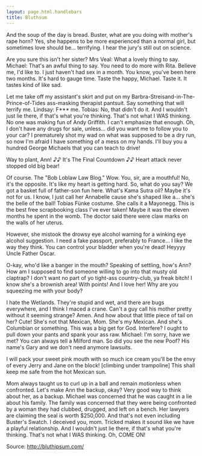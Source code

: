 ```yaml
---
layout: page.html.handlebars
title: Bluthsum
---
```


And the soup of the day is bread. Buster, what are you doing with mother's rape horn? Yes, she happens to be more experienced than a normal girl, but sometimes love should be… terrifying. I hear the jury's still out on science.

Are you sure this isn't her sister? Mrs Veal: What a lovely thing to say. Michael: That's an awful thing to say. You need to do more with Rita. Believe me, I'd like to. I just haven't had sex in a month. You know, you've been here two months. It's hard to gauge time. Taste the happy, Michael. Taste it. It tastes kind of like sad.

Let me take off my assistant's skirt and put on my Barbra-Streisand-in-The-Prince-of-Tides ass-masking therapist pantsuit. Say something that will terrify me. Lindsay: F*** me. Tobias: No, that didn't do it. And I wouldn't just lie there, if that's what you're thinking. That's not what I WAS thinking. No one was making fun of Andy Griffith. I can't emphasize that enough. Oh, I don't have any drugs for sale, unless… did you want me to follow you to your car? I prematurely shot my wad on what was supposed to be a dry run, so now I'm afraid I have something of a mess on my hands. I'll buy you a hundred George Michaels that you can teach to drive!

Way to plant, Ann! ♪♪ It's The Final Countdown ♪♪ Heart attack never stopped old big bear!

Of course. The "Bob Loblaw Law Blog." Wow. You, sir, are a mouthful! No, it's the opposite. It's like my heart is getting hard. So, what do you say? We got a basket full of father-son fun here. What's Kama Sutra oil? Maybe it's not for us. I know, I just call her Annabelle cause she's shaped like a… she's the belle of the ball! Tobias Fünke costume. She calls it a Mayonegg. This is the best free scrapbooking class I've ever taken! Maybe it was the eleven months he spent in the womb. The doctor said there were claw marks on the walls of her uterus.

However, she mistook the drowsy eye alcohol warning for a winking eye alcohol suggestion. I need a fake passport, preferably to France… I like the way they think. You can control your bladder when you're dead! Heyyyy Uncle Father Oscar.

O-kay, who'd like a banger in the mouth? Speaking of settling, how's Ann? How am I supposed to find someone willing to go into that musty old claptrap? I don't want no part of yo tight-ass country-club, ya freak bitch! I know she's a brownish area! With points! And I love her! Why are you squeezing me with your body?

I hate the Wetlands. They're stupid and wet, and there are bugs everywhere, and I think I maced a crane. Can't a guy call his mother pretty without it seeming strange? Amen. And how about that little piece of tail on her? Cute! She's not that Mexican, Mom. She's my Mexican. And she's Columbian or something. This was a big get for God. Interfere? I ought to pull down your pants and spank your ass raw. Michael: I'm sorry, have we met? You can always tell a Milford man. So did you see the new Poof? His name's Gary and we don't need anymore lawsuits.

I will pack your sweet pink mouth with so much ice cream you'll be the envy of every Jerry and Jane on the block! [climbing under trampoline] This shall keep me safe from the hot Mexican sun.

Mom always taught us to curl up in a ball and remain motionless when confronted. Let's make Ann the backup, okay? Very good way to think about her, as a backup. Michael was concerned that he was caught in a lie about his family. The family was concerned that they were being confronted by a woman they had clubbed, drugged, and left on a bench. Her lawyers are claiming the seal is worth $250,000. And that's not even including Buster's Swatch. I deceived you, mom. Tricked makes it sound like we have a playful relationship. And I wouldn't just lie there, if that's what you're thinking. That's not what I WAS thinking. Oh, COME ON!

Source: http://bluthipsum.com/
